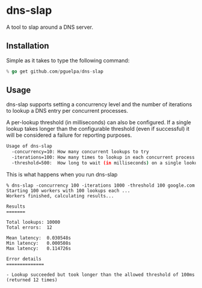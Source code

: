 # dns-slap

A tool to slap around a DNS server.

## Installation

Simple as it takes to type the following command:

```go
% go get github.com/pguelpa/dns-slap
```

## Usage

dns-slap supports setting a concurrency level and the number of iterations to lookup a DNS entry per concurrent processes.

A per-lookup threshold (in milliseconds) can also be configured. If a single lookup takes longer than the configurable threshold (even if successful) it will be considered a failure for reporting purposes.

```bash
Usage of dns-slap
  -concurrency=10: How many concurrent lookups to try
  -iterations=100: How many times to lookup in each concurrent process
  -threshold=500:  How long to wait (in milliseconds) on a single lookup before considering it a failure
```

This is what happens when you run dns-slap

```
% dns-slap -concurrency 100 -iterations 1000 -threshold 100 google.com
Starting 100 workers with 100 lookups each ...
Workers finished, calculating results...

Results
=======

Total lookups: 10000
Total errors:  12

Mean latency:  0.030548s
Min latency:   0.000508s
Max latency:   0.114726s

Error details
==============

- Lookup succeeded but took longer than the allowed threshold of 100ms (returned 12 times)
```
